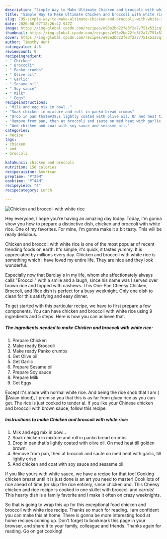 ```yaml
---
description: "Simple Way to Make Ultimate Chicken and broccoli with white rice"
title: "Simple Way to Make Ultimate Chicken and broccoli with white rice"
slug: 795-simple-way-to-make-ultimate-chicken-and-broccoli-with-white-rice
date: 2020-08-07T18:26:42.947Z
image: https://img-global.cpcdn.com/recipes/e93e2bd22fe3f2a7/751x532cq70/chicken-and-broccoli-with-white-rice-recipe-main-photo.jpg
thumbnail: https://img-global.cpcdn.com/recipes/e93e2bd22fe3f2a7/751x532cq70/chicken-and-broccoli-with-white-rice-recipe-main-photo.jpg
cover: https://img-global.cpcdn.com/recipes/e93e2bd22fe3f2a7/751x532cq70/chicken-and-broccoli-with-white-rice-recipe-main-photo.jpg
author: Timothy Hunt
ratingvalue: 4.6
reviewcount: 9
recipeingredient:
- " Chicken"
- " Broccoli"
- " Panko crumbs"
- " Olive oil"
- " Garlic"
- " Sesame oil"
- " Soy sauce"
- " Milk"
- " Eggs"
recipeinstructions:
- "Milk and egg mix in bowl.."
- "Soak chicken in mixture and roll in panko bread crumbs"
- "Drop in pan that&#39;s lightly coated with olive oil. On med heat till golden brown."
- "Remove from pan, then at broccoli and saute on med heat with garlic, till lightly crisp"
- "And chicken and coat with soy sauce and sesasme oil."
categories:
- Recipe
tags:
- chicken
- and
- broccoli

katakunci: chicken and broccoli 
nutrition: 156 calories
recipecuisine: American
preptime: "PT29M"
cooktime: "PT44M"
recipeyield: "4"
recipecategory: Lunch

---
```



![Chicken and broccoli with white rice](https://img-global.cpcdn.com/recipes/e93e2bd22fe3f2a7/751x532cq70/chicken-and-broccoli-with-white-rice-recipe-main-photo.jpg)

Hey everyone, I hope you're having an amazing day today. Today, I'm gonna show you how to prepare a distinctive dish, chicken and broccoli with white rice. One of my favorites. For mine, I'm gonna make it a bit tasty. This will be really delicious.

Chicken and broccoli with white rice is one of the most popular of recent trending foods on earth. It's simple, it's quick, it tastes yummy. It is appreciated by millions every day. Chicken and broccoli with white rice is something which I have loved my entire life. They are nice and they look wonderful.

Especially now that Barclay&#39;s in my life, whom she affectionately always calls &#34;Broccoli&#34; with a smile and a laugh, since his name was I served over brown rice and topped with cashews. This One-Pan Cheesy Chicken, Broccoli, and Rice dish is perfect for a busy weeknight. Only one dish to clean for this satisfying and easy dinner.


To get started with this particular recipe, we have to first prepare a few components. You can have chicken and broccoli with white rice using 9 ingredients and 5 steps. Here is how you can achieve that.

<!--inarticleads1-->

##### The ingredients needed to make Chicken and broccoli with white rice:

1. Prepare  Chicken
1. Make ready  Broccoli
1. Make ready  Panko crumbs
1. Get  Olive oil
1. Get  Garlic
1. Prepare  Sesame oil
1. Prepare  Soy sauce
1. Prepare  Milk
1. Get  Eggs


Except it&#39;s made with normal white rice. And being the rice snob that I am ( 🤗Asian blood), I promise you that this is as far from gluey rice as you can get. The rice is just cooked to tender al. If you like your Chinese chicken and broccoli with brown sauce, follow this recipe. 

<!--inarticleads2-->

##### Instructions to make Chicken and broccoli with white rice:

1. Milk and egg mix in bowl..
1. Soak chicken in mixture and roll in panko bread crumbs
1. Drop in pan that&#39;s lightly coated with olive oil. On med heat till golden brown.
1. Remove from pan, then at broccoli and saute on med heat with garlic, till lightly crisp
1. And chicken and coat with soy sauce and sesasme oil.


If you like yours with white sauce, we have a recipe for that too! Cooking chicken breast until it is just done is an art you need to master! Cook lots of rice ahead of time (or skip the rice entirely, since chicken and. This Cheesy chicken and rice recipe is cooked in one skillet with broccoli and carrots! This hearty dish is a family favorite and I make it often on crazy weeknights. 

So that is going to wrap this up for this exceptional food chicken and broccoli with white rice recipe. Thanks so much for reading. I am confident you can make this at home. There is gonna be more interesting food at home recipes coming up. Don't forget to bookmark this page in your browser, and share it to your family, colleague and friends. Thanks again for reading. Go on get cooking!
